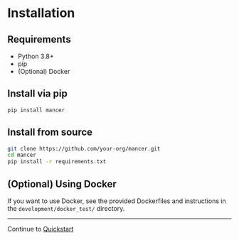 # Installation

## Requirements
- Python 3.8+
- pip
- (Optional) Docker

## Install via pip
```bash
pip install mancer
```

## Install from source
```bash
git clone https://github.com/your-org/mancer.git
cd mancer
pip install -r requirements.txt
```

## (Optional) Using Docker
If you want to use Docker, see the provided Dockerfiles and instructions in the `development/docker_test/` directory.

---

Continue to [Quickstart](quickstart.md)
